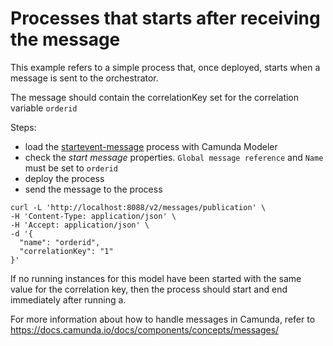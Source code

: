 # Processes that starts after receiving the message

This example refers to a simple process that, once deployed, starts when a message is sent to the orchestrator.

The message should contain the correlationKey set for the correlation variable `orderid`

Steps:
- load the [startevent-message](./startevent-message.bpmn) process with Camunda Modeler
- check the *start message* properties. `Global message reference` and `Name` must be set to `orderid`
- deploy the process
- send the message to the process 

```
curl -L 'http://localhost:8088/v2/messages/publication' \
-H 'Content-Type: application/json' \
-H 'Accept: application/json' \
-d '{
  "name": "orderid",
  "correlationKey": "1"
}'
```

If no running instances for this model have been started with the same value for the correlation key, then the process should start and end immediately after running a.


For more information about how to handle messages in Camunda, refer to https://docs.camunda.io/docs/components/concepts/messages/
